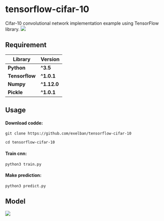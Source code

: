 # tensorflow-cifar-10
Cifar-10 convolutional network implementation example using TensorFlow library.
![](http://bodya.net/data/Zrzut%20ekranu%202017-03-19%20o%2019.10.46.png)

## Requirement
**Library** | **Version**
--- | ---
**Python** | **^3.5**
**Tensorflow** | **^1.0.1** 
**Numpy** | **^1.12.0** 
**Pickle** | **^1.0.1** 

## Usage
#### Download codde:
```shell
git clone https://github.com/exelban/tensorflow-cifar-10

cd tensorflow-cifar-10
```

#### Train cnn:
```shell
python3 train.py
```

#### Make prediction:
```shell
python3 predict.py
```

## Model



![](http://bodya.net/data/Zrzut%20ekranu%202017-03-19%20o%2019.11.18.png)
